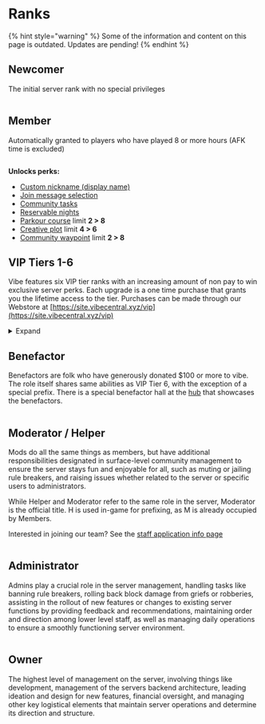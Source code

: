# Ranks

{% hint style="warning" %}
Some of the information and content on this page is outdated. Updates are pending!
{% endhint %}

## Newcomer

The initial server rank with no special privileges

<div align="left"><img src="../.gitbook/assets/newcomer.png" alt=""></div>

## Member

Automatically granted to players who have played 8 or more hours (AFK time is excluded)

<div align="left"><img src="../.gitbook/assets/member.png" alt=""></div>

**Unlocks perks:**

* [Custom nickname (display name)](profile-and-customization/nicknames.md)
* [Join message selection](profile-and-customization/join-messages.md)
* [Community tasks](../survival/community-tasks.md)
* [Reservable nights](../survival/tweak-list/reserved-nights.md)
* [Parkour course](broken-reference/) limit **2 > 8**
* [Creative plot](broken-reference/) limit **4 > 6**
* [Community waypoint](../survival/tweak-list/community-waypoints.md) limit **2 > 8**

## VIP Tiers 1-6

Vibe features six VIP tier ranks with an increasing amount of non pay to win exclusive server perks. Each upgrade is a one time purchase that grants you the lifetime access to the tier. Purchases can be made through our Webstore at [https://site.vibecentral.xyz/vip](https://site.vibecentral.xyz/vip)

<details>

<summary>Expand</summary>

### VIP Tier 1

<img src="../.gitbook/assets/vip1.png" alt="" data-size="original">

**Unlocks perks:**

* **2,000** instant [claimable](../survival/land-claiming.md) blocks increase
* [Personal waypoint](../survival/tweak-list/personal-waypoints.md) limit **5 > 7**
* [Community waypoint](../survival/tweak-list/community-waypoints.md) limit **8 > 10**
* [Parkour course](broken-reference/) limit **8 > 12**
* [Parkour course](broken-reference/) size limit **60x60 > 75x75**
* Access to all [join messages](profile-and-customization/join-messages.md)
* Access to all [nametag decorations](profile-and-customization/nametag-decorations.md)
* Extra[ community tasks](../survival/community-tasks.md) slot for 2 concurrent listings
* Access to VIP [Discord](discord.md) channels
* Sparking diamond next to your name in our [Discord](discord.md)
* Early access to new features
* **`/firework`** _Make a show!_\
  \&#xNAN;**`/trash`** _Open a disposal gui_\
  \
  [Command descriptions](commands.md#vip-exclusive)

### VIP Tier 2

<img src="../.gitbook/assets/vip2.png" alt="" data-size="original">

**Unlocks perks:**

* All previous tier's perks (excluding claim blocks)
* [Personal waypoint](../survival/tweak-list/personal-waypoints.md) limit **7 > 10**
* [Community waypoint](../survival/tweak-list/community-waypoints.md) limit **10 > 12**
* [Parkour course](broken-reference/) limit **12 > 14**
* [Parkour course](broken-reference/) size limit **75x75 > 85x85**
* [Creative plot](../creative-plots/creative-plots.md) limit **6 > 8**
* **`/craft`** _Open & virtual crafting gui_\
  \&#xNAN;**`/clearinventory`**\
  \
  [Command descriptions](commands.md#vip-exclusive)

### Vip Tier 3

<img src="../.gitbook/assets/vip3.png" alt="" data-size="original">

**Unlocks perks:**

* All previous tiers' perks (excluding claim blocks)
* [Personal waypoint](../survival/tweak-list/personal-waypoints.md) limit **10 > 14**
* [Community waypoint](../survival/tweak-list/community-waypoints.md) limit **12 > 14**
* [Parkour course](broken-reference/) limit **14 > 16**
* [Parkour course](broken-reference/) size limit **85x85 > 125x125**
* **Creative plot limit 8 > 10**
* **+.05** survival[ utility fly](../survival/tweak-list/utility-flight.md) speed
* Custom colors for [nametag decorations](profile-and-customization/nametag-decorations.md)
* **`/fly`** _Free_ [_utility fly_](../survival/tweak-list/utility-flight.md)_, no xp cost_\
  &#xNAN;**`/nightvision`**_Infinite night vision_\
  \
  [Command descriptions](commands.md#vip-exclusive)

### Vip Tier 4

<img src="../.gitbook/assets/vip4.png" alt="" data-size="original">

**Unlocks perks:**

* All previous tiers' perks (excluding claim blocks)
* [Personal waypoint](../survival/tweak-list/personal-waypoints.md) limit **14 > 19**
* [Community waypoint](../survival/tweak-list/community-waypoints.md) limit **14 > 16**
* [Parkour course](broken-reference/) limit **16 > 18**
* [Parkour course](broken-reference/) size limit **125x125 > 150x150**
* [Creative plot ](../creative-plots/creative-plots.md)limit **10 > 13**
* **+.10** survival [utility fly](../survival/tweak-list/utility-flight.md) speed
* **5%** less [vibecoin respawn fee](../survival/economy.md)

### Vip Tier 5

<img src="../.gitbook/assets/vip5.png" alt="" data-size="original">

**Unlocks perks:**

* All previous tiers' perks (excluding claim blocks)
* [Personal waypoint](../survival/tweak-list/personal-waypoints.md) limit **19 > 25**
* [Community waypoint](../survival/tweak-list/community-waypoints.md) limit **16 > 18**
* [Parkour course](broken-reference/) limit **18 > 20**
* [Parkour course](broken-reference/) size limit **150x150 > 175x175**
* [Creative plot](../creative-plots/creative-plots.md) limit **13 > 16**
* **+.15** survival [utility fly](../survival/tweak-list/utility-flight.md) speed
* **10%** less [vibecoin respawn fee](../survival/economy.md)
* **`/enderchest`** _Open your enderchest anywhere_\
  \
  [Command descriptions](commands.md#vip-exclusive)

### Vip Tier 6

<img src="../.gitbook/assets/vip6.png" alt="" data-size="original">

**Unlocks perks:**

* All previous tiers' perks (excluding claim blocks)
* [Personal waypoint](../survival/tweak-list/personal-waypoints.md) limit **25 > 32**
* [Community waypoint](../survival/tweak-list/community-waypoints.md) limit **18 > 20**
* [Parkour course](broken-reference/) limit **20 > 30**
* [Parkour course](broken-reference/) size limit **175x175 > 200x200**
* [Creative plot](../creative-plots/creative-plots.md) limit **16 > 20**
* **+.20** survival [utility fly](../survival/tweak-list/utility-flight.md) speed
* **15%** less [vibecoin respawn fee](../survival/economy.md)
* **`/blocks`** _Turn compressible items into blocks_\
  \
  [Command descriptions](commands.md#vip-exclusive)

</details>

## Benefactor

Benefactors are folk who have generously donated $100 or more to vibe. The role itself shares same abilities as VIP Tier 6, with the exception of a special prefix. There is a special benefactor hall at the [hub](misc./hub.md) that showcases the benefactors.

<div align="left"><figure><img src="../.gitbook/assets/benefactor (1).png" alt=""><figcaption></figcaption></figure></div>

## Moderator / Helper

Mods do all the same things as members, but have additional responsibilities designated in surface-level community management to ensure the server stays fun and enjoyable for all, such as muting or jailing rule breakers, and raising issues whether related to the server or specific users to administrators.

While Helper and Moderator refer to the same role in the server, Moderator is the official title. H is used in-game for prefixing, as M is already occupied by Members.

Interested in joining our team? See the [staff application info page](misc./staff-application-info.md)

<div align="left"><img src="../.gitbook/assets/helper.png" alt=""></div>

## Administrator

Admins play a crucial role in the server management, handling tasks like banning rule breakers, rolling back block damage from griefs or robberies, assisting in the rollout of new features or changes to existing server functions by providing feedback and recommendations, maintaining order and direction among lower level staff, as well as managing daily operations to ensure a smoothly functioning server environment.

<div align="left"><figure><img src="../.gitbook/assets/admin.png" alt=""><figcaption></figcaption></figure></div>

## Owner

The highest level of management on the server, involving things like development, management of the servers backend architecture, leading ideation and design for new features, financial oversight, and managing other key logistical elements that maintain server operations and determine its direction and structure.

<div align="left"><figure><img src="../.gitbook/assets/owner (1).png" alt=""><figcaption></figcaption></figure></div>
